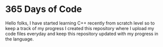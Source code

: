# 365 Days of Code

Hello folks, I have started learning C++ recently from scratch level so
to keep a track of my progress I created this repository where I 
upload my code files everyday and keep this repository updated with 
my progress in the language.
